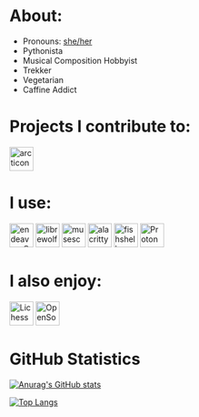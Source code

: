 # About:
* Pronouns: [she/her](https://en.pronouns.page/@dgcampbe)
* Pythonista
* Musical Composition Hobbyist
* Trekker
* Vegetarian
* Caffine Addict

# Projects I contribute to:
<a style="text-decoration:none" href="https://github.com/Donnnno/Arcticons">
    <img height="42" src="https://arcticons.onnno.nl/img/arcticons/icon.png" alt="arcticons">
</a>

# I use:
<a style="text-decoration:none" href="https://endeavouros.com/">
    <img height="42" src="https://endeavouros.com/wp-content/uploads/2021/04/eos-icon.png" alt="endeavourOS">
</a>
<a style="text-decoration:none" href="https://librewolf.net/">
    <img height="42" src="https://librewolf.net/icon.svg" alt="librewolf">
</a>
<a style="text-decoration:none" href="https://musescore.org/">
    <img height="42" src="https://musescore.com/static/public/img/musescore/logo/musescore-mu-logo-transbg.svg" alt="musescore">
</a>
<a style="text-decoration:none" href="https://alacritty.org/">
    <img height="42" src="https://alacritty.org/alacritty-simple.svg" alt="alacritty">
</a>
<a style="text-decoration:none" href="https://fishshell.com/">
    <img height="42" src="https://fishshell.com/assets/img/Terminal_Logo2_CRT_Flat.png" alt="fishshell">
</a>
<a href="https://proton.me/" style="text-decoration:none">
    <img height="42" src="https://res.cloudinary.com/dbulfrlrz/image/upload/v1693233221/static/logos/proton-logo-p_kftwpv.svg" alt="Proton">
</a>

# I also enjoy:
<a href="https://lichess.org/@/dgcapbe" style="text-decoration:none">
    <img height="42" src="https://upload.wikimedia.org/wikipedia/commons/d/da/Lichess_Logo_2019.svg" alt="Lichess">
</a>
<a href="https://opensource.dev/" style="text-decoration:none">
    <img height="42" src="https://img.icons8.com/color/100/000000/open-source--v1.png" alt="OpenSource">
</a>

# GitHub Statistics
[![Anurag's GitHub stats](https://github-readme-stats.vercel.app/api?username=dgcampbe&show_icons=true&theme=dracula)](https://github.com/anuraghazra/github-readme-stats)

[![Top Langs](https://github-readme-stats.vercel.app/api/top-langs/?username=dgcampbe&layout=compact&theme=dracula)](https://github.com/anuraghazra/github-readme-stats)
